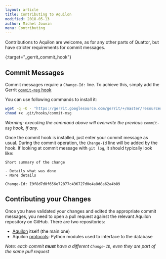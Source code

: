 ```yaml
---
layout: article
title: Contributing to Aquilon
modified: 2018-05-13
author: Michel Jouvin
menu: Contributing
---
```


Contributions to Aquilon are welcome, as for any other parts of Quattor, but have stricter requirements
for commit messages.

[gerrit-commit-hook]: https://gerrit.googlesource.com/gerrit/+/master/resources/com/google/gerrit/server/tools/root/hooks/commit-msg
{:target="_gerrit_commit_hook"}

## Commit Messages

Commit messages require a `Change-Id:` line. To achieve this, simply add the Gerrit
[`commit-msg` hook][gerrit-commit-hook]

You can use following commands to install it:

```bash
wget -q -O - "https://gerrit.googlesource.com/gerrit/+/master/resources/com/google/gerrit/server/tools/root/hooks/commit-msg?format=TEXT" | base64 --decode > .git/hooks/commit-msg
chmod +x .git/hooks/commit-msg
```

*Warning: executing the command above will overwrite the previous `commit-msg` hook, if any.*

Once the commit hook is installed, just enter your commit message as usual. During the commit operation, the
`Change-Id` line will be added by the hook. If looking at commit message with `git log`,
it should typically look like:

```
Short summary of the change

- Details what was done
- More details

Change-Id: I9f8d7d0f656e72877c436727d0e4a8d8a62a4b89
```

## Contributing your Changes

Once you have validated your changes and edited the appropriate commit messages, you need to open a pull request
against the relevant Aquilon repository on GitHub. There are two repositories:

- [Aquilon](https://github.com/quattor/aquilon) itself (the main one)
- Aquilon [protocols](https://github.com/quattor/aquilon-protocols): Python modules used to interface to the database

*Note: each commit **must** have a different `Change-ID`, even they are part of the same pull request*

